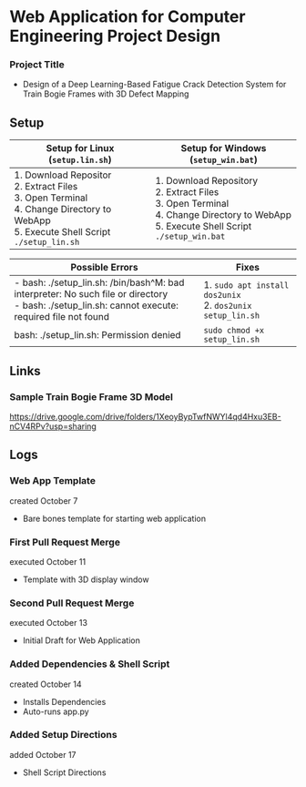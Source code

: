 # **Web Application for Computer Engineering Project Design**
### Project Title
  - Design of a Deep Learning-Based Fatigue Crack Detection System for Train Bogie Frames with 3D Defect Mapping

## Setup
| Setup for Linux (`setup.lin.sh`)| Setup for Windows (`setup_win.bat`)|
|---------------------------------|------------------------------------|
|  1. Download Repositor<br>  2. Extract Files<br>  3. Open Terminal<br>   4. Change Directory to WebApp<br>  5. Execute Shell Script `./setup_lin.sh`|  1. Download Repository<br>  2. Extract Files<br> 3. Open Terminal<br>  4. Change Directory to WebApp<br>  5. Execute Shell Script `./setup_win.bat`|

|Possible Errors| Fixes |
|---------------|-------|
|- bash: ./setup_lin.sh: /bin/bash^M: bad interpreter: No such file or directory<br>- bash: ./setup_lin.sh: cannot execute: required file not found|1. `sudo apt install dos2unix`<br>2. `dos2unix setup_lin.sh`|
|bash: ./setup_lin.sh: Permission denied|`sudo chmod +x setup_lin.sh`|

## Links
### Sample Train Bogie Frame 3D Model
https://drive.google.com/drive/folders/1XeoyBypTwfNWYl4qd4Hxu3EB-nCV4RPv?usp=sharing 

## Logs
### Web App Template
created October 7
  - Bare bones template for starting web application

### First Pull Request Merge
executed October 11
  - Template with 3D display window

### Second Pull Request Merge
executed October 13
  - Initial Draft for Web Application

### Added Dependencies & Shell Script 
created October 14
  - Installs Dependencies
  - Auto-runs app.py

### Added Setup Directions
added October 17
  - Shell Script Directions
